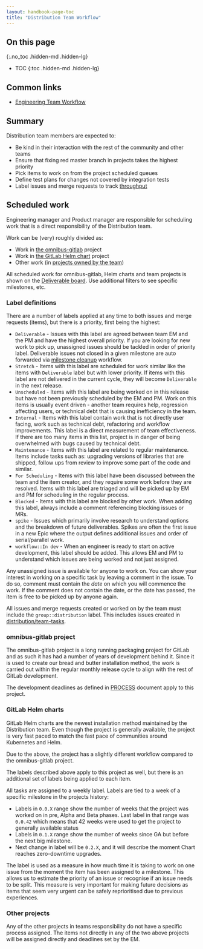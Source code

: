 ```yaml
---
layout: handbook-page-toc
title: "Distribution Team Workflow"
---
```


## On this page
{:.no_toc .hidden-md .hidden-lg}

- TOC
{:toc .hidden-md .hidden-lg}

## Common links

* [Engineering Team Workflow](/handbook/engineering/workflow/)

## Summary

Distribution team members are expected to:

* Be kind in their interaction with the rest of the community and other teams
* Ensure that fixing red master branch in projects takes the highest priority
* Pick items to work on from the project scheduled queues
* Define test plans for changes not covered by integration tests
* Label issues and merge requests to track [throughput](/handbook/engineering/management/throughput/#implementation)

## Scheduled work

Engineering manager and Product manager are responsible for scheduling
work that is a direct responsibility of the Distribution team.

Work can be (very) roughly divided as:

* Work in [the omnibus-gitlab](https://gitlab.com/gitlab-org/omnibus-gitlab/) project
* Work in [the GitLab Helm chart](https://gitlab.com/gitlab-org/charts/gitlab) project
* Other work (in [projects owned by the team](/handbook/engineering/development/enablement/distribution/#projects))

All scheduled work for omnibus-gitlab, Helm charts and team projects is shown on the [Deliverable board](https://gitlab.com/groups/gitlab-org/-/boards/1282058?scope=all&utf8=%E2%9C%93&state=opened&label_name[]=Deliverable&label_name[]=group%3A%3Adistribution). Use additional filters to see specific milestones, etc.

### Label definitions

There are a number of labels applied at any time to both issues and merge requests (items),
but there is a priority, first being the highest:

* `Deliverable` - Issues with this label are agreed between team EM and the PM and have the highest overall priority. If you are looking for new work to pick up,
unassigned issues should be tackled in order of priority label. Deliverable issues not closed in a given milestone are auto forwarded
via [milestone cleanup](/handbook/engineering/workflow/#milestone-cleanup) workflow.
* `Stretch` - Items with this label are scheduled for work similar like
the items with `Deliverable` label but with lower priority. If items with this label are not delivered in the current cycle, they will become `Deliverable` in the next release.
* `Unscheduled` - Items with this label are being worked on in this release but have not been previously scheduled by the EM and PM. Work on this items is
usually event driven - another team requires help, regression affecting users, or technical debt that is causing inefficiency in the team.
* `Internal` - Items with this label contain work that is not directly user facing, work such as technical debt, refactoring and workflow improvements. This label is a direct measurement of team effectiveness. If there are too many
items in this list, project is in danger of being overwhelmed with bugs caused by technical debt.
* `Maintenance` - Items with this label are related to regular maintenance. Items include tasks such as: upgrading versions of libraries that are shipped,
follow ups from review to improve some part of the code and similar.
* `For Scheduling` - Items with this label have been discussed between the team and the item creator,
and they require some work before they are resolved. Items with this label are triaged and will be
picked up by EM and PM for scheduling in the regular process.
* `Blocked` - Items with this label are blocked by other work. When adding this label, always include a comment referencing blocking issues or MRs.
* `spike` - Issues which primarily involve research to understand options and the breakdown of future deliverables. Spikes are often the first issue in a new Epic where the output defines additional issues and order of serial/parallel work.
* `workflow::In dev` - When an engineer is ready to start on active development, this label should be added. This allows EM and PM to understand which issues are being worked and not just assigned.

Any unassigned issue is available for anyone to work on. You can show your interest in working on a specific task by leaving a comment in the issue.
To do so, comment must contain the *date* on which you will commence the work. If the comment does not contain the date, or the date has passed, the item is free to be picked up by anyone again.

All issues and merge requests created or worked on by the team must include the `group::distribution` label. This includes issues created in [distribution/team-tasks](https://gitlab.com/gitlab-org/distribution/team-tasks). 

### omnibus-gitlab project

The omnibus-gitlab project is a long running packaging project for GitLab and
as such it has had a number of years of development behind it. Since it is used to create our bread and butter installation method, the work is carried out
within the regular monthly release cycle to align with the rest of GitLab
development.

The development deadlines as defined in [PROCESS](https://gitlab.com/gitlab-org/gitlab-ce/blob/master/PROCESS.md#feature-freeze-on-the-7th-for-the-release-on-the-22nd) document apply to this project.

### GitLab Helm charts

GitLab Helm charts are the newest installation method maintained by the Distribution team. Even though the project is generally available, the project is very fast paced to match the fast pace of communities around Kubernetes and Helm.

Due to the above, the project has a slightly different workflow compared to the omnibus-gitlab project.

The labels described above apply to this project as well, but there is an additional set of labels being
applied to each item.

All tasks are assigned to a weekly label. Labels are tied to a week of a specific milestone in the projects history:

* Labels in `0.0.X` range show the number of weeks that the project was worked on in pre, Alpha and Beta phases. Last label in that range was `0.0.42` which means that 42 weeks were used to get the project to  generally available status
* Labels in `0.1.X` range show the number of weeks since GA but before the next big milestone.
* Next change in label will be `0.2.X`, and it will describe the moment Chart reaches zero-downtime upgrades.

The label is used as a measure in how much time it is taking to work on one issue from the moment the item has been assigned to a milestone.
This allows us to estimate the priority of an issue or recognise if an issue needs to be split.
This measure is very important for making future decisions as items that seem
very urgent can be safely reprioritised due to previous experiences.

### Other projects

Any of the other projects in teams responsibility do not have a specific process assigned. The items not directly in any of the two above projects
will be assigned directly and deadlines set by the EM.
